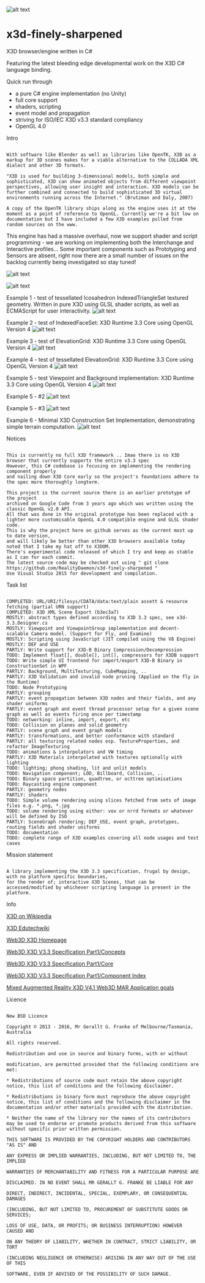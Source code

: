 ![alt text](x3d-examples/x3d-logo.png "X3D") 
# x3d-finely-sharpened
X3D browser/engine written in C#

Featuring the latest bleeding edge developmental work on the X3D C# language binding. 

Quick run through
* a pure C# engine implementation (no Unity)
* full core support
* shaders, scripting
* event model and propagation
* striving for ISO/IEC X3D v3.3 standard compliancy
* OpenGL 4.0

Intro
```

With software like Blender as well as libraries like OpenTK, X3D as a markup for 3D scenes makes for a viable alternative to the COLLADA XML dialect and other 3D formats.

"X3D is used for building 3-dimensional models, both simple and sophisticated, X3D can show animated objects from different viewpoint perspectives, allowing user insight and interaction. X3D models can be further combined and connected to build sophisticated 3D virtual environments running across the Internet." (Brutzman and Daly, 2007)

A copy of the OpenTK library ships along as the engine uses it at the moment as a point of reference to OpenGL. Currently we're a bit low on documentation but I have included a few X3D examples pulled from random sources on the www.
```

This engine has had a massive overhaul, now we support shader and script programming - we are working on implementing both the Interchange and Interactive profiles... Some important components such as Prototyping and Sensors are absent, right now there are a small number of issues on the backlog currently being investigated so stay tuned!



![alt text](screenshots/screenshot-env1.png "Example Scene demonstrating switching of sky backgrounds through Switch node and scripting")



![alt text](screenshots/ship.png "Example Ship Scene")


Example 1 - test of tessellated Icosahedron IndexedTriangleSet textured geometry.
Written in pure X3D using GLSL shader scripts, as well as ECMAScript for user interactivity.
![alt text](screenshots/screenshot1.png "X3D Runtime Viewer Example 1")



Example 2 - test of IndexedFaceSet: X3D Runtime 3.3 Core using OpenGL Version 4 
![alt text](screenshots/screenshot2.png "X3D Runtime Viewer Example 2")



Example 3 - test of ElevationGrid: X3D Runtime 3.3 Core using OpenGL Version 4
![alt text](screenshots/screenshot3.png "X3D Runtime Viewer Example 3")



Example 4 - test of tessellated ElevationGrid: X3D Runtime 3.3 Core using OpenGL Version 4
![alt text](screenshots/screenshot4.png "X3D Runtime Viewer Example 4")



Example 5 - test Viewpoint and Background implementation: X3D Runtime 3.3 Core using OpenGL Version 4
![alt text](screenshots/screenshot5.png "X3D Runtime Viewer Example 5")


Example 5 - #2
![alt text](screenshots/screenshot6.png "X3D Runtime Viewer Example 5")


Example 5 - #3
![alt text](screenshots/screenshot7.png "X3D Runtime Viewer Example 5")


Example 6 - Minimal X3D Construction Set Implementation, demonstrating simple terrain computation. 
![alt text](screenshots/ConstructionSet.png "X3D Runtime Viewer Example 6")







Notices
```

This is currently no full X3D framework .. Imao there is no X3D browser that currently supports the entire v3.3 spec 
However, this C# codebase is focusing on implementing the rendering component properly 
and nailing down X3D Core early so the project's foundations adhere to the spec more thoroughly longterm.

This project is the current source there is an earlier prototype of the project 
archived on Google Code from 3 years ago which was written using the classic OpenGL v2.0 API. 
All that was done in the original prototype has been replaced with a lighter more customisable OpenGL 4.0 compatible engine and GLSL shader code. 
This is why the project here on github serves as the current most up to date version, 
and will likely be better than other X3D browsers available today noted that I take my hat off to X3DOM.
There's experimental code released of which I try and keep as stable as I can for each commit. 
The latest source code may be checked out using " git clone https://github.com/RealityDaemon/x3d-finely-sharpened "
Use Visual Studio 2015 for development and compilation.

```

Task list
```

COMPLETED: URL/URI/filesys/CDATA/data:text/plain assett & resource fetching (partial URN support)
COMPLETED: X3D XML Scene Export (b3ec3a7)
MOSTLY: abstract types defined according to X3D 3.3 spec, see x3d-3.3.Designer.cs
MOSTLY: Viewpoint and ViewpointGroup implementation and decent-scalable Camera model. (Support for Fly, and Examine)
MOSTLY: Scripting using JavaScript (JIT compiled using the V8 Engine)
MOSTLY: DEF and USE
PARTLY: Write support for X3D-B Binary Compression/Decompression
TODO: Implement float[], double[], int[], compressors for X3DB support
TODO: Write simple UI frontend for import/export X3D-B Binary in ConstructionSet in WPF
PARTLY: Background, MultiTexturing, CubeMapping, ..
PARTLY: X3D Validation and invalid node pruning (Applied on the fly in the Runtime)
TODO: Node Prototyping
PARTLY: grouping
PARTLY: event propagation between X3D nodes and their fields, and any shader uniforms
PARTLY: event graph and event thread processor setup for a given scene graph as well as events firing once per timestamp
TODO: networking: inline, import, export, etc
TODO: Collision on planes and solid geometry 
PARTLY: scene graph and event graph models
PARTLY: transformations, and better conformance with standard
PARTLY: all texturing related nodes esp. TextureProperties, and refactor ImageTexturing
TODO: animations & interpolators and VW timing
PARTLY: X3D Materials interpolated with textures optionally with lighting
TODO: lighting; phong shading, lit and unlit models
TODO: Navigation component; LOD, Billboard, Collision, ..
TODO: Binary space partition, quadtree, or octtree optimisations
TODO: Raycasting engine component
PARTLY: geometry nodes
PARTLY: shaders
TODO: Simple volume rendering using slices fetched from sets of image files e.g. *.png, *.jpg
TODO: volume rendering using either: vox or nrrd formats or whatever will be defined by ISO
PARTLY: SceneGraph rendering; DEF_USE, event graph, prototypes, routing fields and shader uniforms
TODO: documentation
TODO: complete range of X3D examples covering all node usages and test cases
```

Mission statement
```

A library implementing the X3D 3.3 specification, frugal by design, with no platform specific boundaries, 
for the render of; interactive X3D Scenes, that can be accessed/modified by whichever scripting language is present in the platform.
```

Info

[X3D on Wikipedia][1]

[X3D Edutechwiki][2]

[Web3D X3D Homepage][3]

[Web3D X3D V3.3 Specification Part1/Concepts][4]

[Web3D X3D V3.3 Specification Part1/Core][5]

[Web3D X3D V3.3 Specification Part1/Component Index][6]

[Mixed Augmented Reality X3D V4.1 Web3D MAR Application goals][7]

Licence

```

New BSD Licence

Copyright © 2013 - 2016, Mr Gerallt G. Franke of Melbourne/Tasmania, Australia

All rights reserved.

Redistribution and use in source and binary forms, with or without

modification, are permitted provided that the following conditions are met:

* Redistributions of source code must retain the above copyright notice, this list of conditions and the following disclaimer.

* Redistributions in binary form must reproduce the above copyright notice, this list of conditions and the following disclaimer in the documentation and/or other materials provided with the distribution.

* Neither the name of the library nor the names of its contributors may be used to endorse or promote products derived from this software without specific prior written permission.

THIS SOFTWARE IS PROVIDED BY THE COPYRIGHT HOLDERS AND CONTRIBUTORS "AS IS" AND

ANY EXPRESS OR IMPLIED WARRANTIES, INCLUDING, BUT NOT LIMITED TO, THE IMPLIED

WARRANTIES OF MERCHANTABILITY AND FITNESS FOR A PARTICULAR PURPOSE ARE

DISCLAIMED. IN NO EVENT SHALL MR GERALLT G. FRANKE BE LIABLE FOR ANY

DIRECT, INDIRECT, INCIDENTAL, SPECIAL, EXEMPLARY, OR CONSEQUENTIAL DAMAGES

(INCLUDING, BUT NOT LIMITED TO, PROCUREMENT OF SUBSTITUTE GOODS OR SERVICES;

LOSS OF USE, DATA, OR PROFITS; OR BUSINESS INTERRUPTION) HOWEVER CAUSED AND

ON ANY THEORY OF LIABILITY, WHETHER IN CONTRACT, STRICT LIABILITY, OR TORT

(INCLUDING NEGLIGENCE OR OTHERWISE) ARISING IN ANY WAY OUT OF THE USE OF THIS

SOFTWARE, EVEN IF ADVISED OF THE POSSIBILITY OF SUCH DAMAGE.

```

[1]: http://en.wikipedia.org/wiki/X3D
[2]: http://edutechwiki.unige.ch/en/X3D
[3]: http://www.web3d.org/x3d/
[4]: http://www.web3d.org/files/specifications/19775-1/V3.3/Part01/concepts.html
[5]: http://www.web3d.org/files/specifications/19775-1/V3.3/Part01/components/core.html
[6]: http://www.web3d.org/files/specifications/19775-1/V3.3/Part01/componentIndex.html
[7]: http://www.web3d.org/working-groups/mixed-augmented-reality-mar
